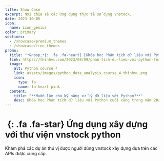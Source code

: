 ```yaml
---
title: Show Case
excerpt: Nơi chia sẻ các ứng dụng thực tế sử dụng Vnstock.
date: 2023-10-05
icon:
  name: icon_genius
color: primary
sections:
  - /showcase/premium_themes
  - /showcase/free_themes
promo:
  title: "*&nbsp;*{: .fa .fa-heart} [Khóa học Phân tích dữ liệu với Python #4](https://thinhvu.com/2023/08/09/phan-tich-du-lieu-voi-python-for-data-analysis-3?utm_source=vnstock-docs&utm_medium=start)"
  link: https://thinhvu.com/2023/08/09/phan-tich-du-lieu-voi-python-for-data-analysis-3?utm_source=vnstock-docs&utm_medium=start
  image:
    alt: Python course 4
    link: assets/images/python_data_analysis_course_4_thinhvu.png
    icon:
      type: fa
      name: fa-heart pink
  content:
    title: "**Muốn làm chủ kỹ năng xử lý dữ liệu với Python?**"
    desc: Khóa học Phân tích dữ liệu với Python cuối cùng trong năm 2023. Đăng ký ngay!.
---
```


<div class="jumbotron">

# *&nbsp;*{: .fa .fa-star} Ứng dụng xây dựng với thư viện vnstock python

Khám phá các dự án thú vị được người dùng vnstock xây dựng dựa trên các APIs được cung cấp.

<!-- [Explore Now](#premium-themes){: .scrollto .btn .btn-blue .btn-cta} -->

</div>
